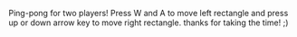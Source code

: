 Ping-pong for two players!
Press W and A to move left rectangle and press up or down arrow key to move right rectangle. thanks for taking the time! ;)

